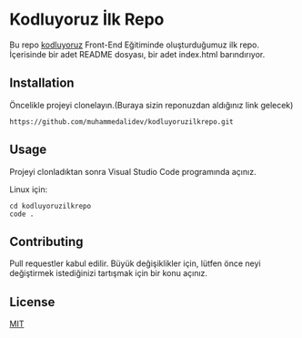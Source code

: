 # Kodluyoruz İlk Repo

Bu repo [kodluyoruz](https://www.kodluyoruz.org/) Front-End Eğitiminde oluşturduğumuz ilk repo. İçerisinde bir adet README dosyası, bir adet index.html barındırıyor.

## Installation

Öncelikle projeyi clonelayın.(Buraya sizin reponuzdan aldığınız link gelecek)

```
https://github.com/muhammedalidev/kodluyoruzilkrepo.git
```

## Usage

Projeyi clonladıktan sonra Visual Studio Code programında açınız.
 
 Linux için:

 ```
 cd kodluyoruzilkrepo
 code .
 ```

 ## Contributing
 
 Pull requestler kabul edilir. Büyük değişiklikler için, lütfen önce neyi değiştirmek istediğinizi tartışmak için bir konu açınız.

 ## License
 
 [MIT](LICENSE)
